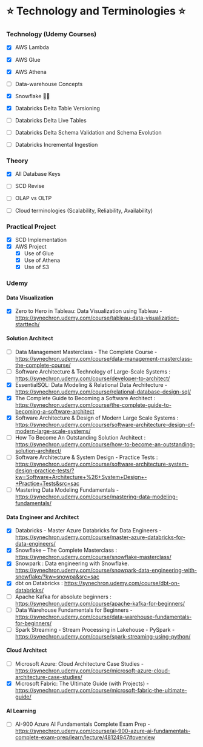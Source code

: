 # ⭐ Technology and Terminologies ⭐

### Technology (Udemy Courses)
- [X] AWS Lambda
- [X] AWS Glue
- [X] AWS Athena
- [ ] Data-warehouse Concepts
- [X] Snowflake 👨‍💻
- [X] Databricks Delta Table Versioning
- [ ] Databricks Delta Live Tables
- [ ] Databricks Delta Schema Validation and Schema Evolution
- [ ] Databricks Incremental Ingestion


### Theory
- [X] All Database Keys
- [ ] SCD Revise
- [ ] OLAP vs OLTP
- [ ] Cloud terminologies (Scalability, Reliability, Availability)


### Practical Project
- [X] SCD Implementation
- [X] AWS Project
  - [X] Use of Glue
  - [X] Use of Athena
  - [X] Use of S3

### Udemy

#### Data Visualization

- [X] Zero to Hero in Tableau: Data Visualization using Tableau - https://synechron.udemy.com/course/tableau-data-visualization-starttech/

#### Solution Architect

- [ ] Data Management Masterclass - The Complete Course - https://synechron.udemy.com/course/data-management-masterclass-the-complete-course/
- [ ] Software Architecture & Technology of Large-Scale Systems : https://synechron.udemy.com/course/developer-to-architect/
- [X] EssentialSQL: Data Modeling & Relational Data Architecture - https://synechron.udemy.com/course/relational-database-design-sql/
- [X] The Complete Guide to Becoming a Software Architect : https://synechron.udemy.com/course/the-complete-guide-to-becoming-a-software-architect
- [X] Software Architecture & Design of Modern Large Scale Systems : https://synechron.udemy.com/course/software-architecture-design-of-modern-large-scale-systems/ 
- [ ] How To Become An Outstanding Solution Architect : https://synechron.udemy.com/course/how-to-become-an-outstanding-solution-architect/
- [ ] Software Architecture & System Design - Practice Tests : https://synechron.udemy.com/course/software-architecture-system-design-practice-tests/?kw=Software+Architecture+%26+System+Design+-+Practice+Tests&src=sac
- [ ] Mastering Data Modeling Fundamentals - https://synechron.udemy.com/course/mastering-data-modeling-fundamentals/

#### Data Engineer and Architect

- [X] Databricks - Master Azure Databricks for Data Engineers - https://synechron.udemy.com/course/master-azure-databricks-for-data-engineers/
- [X] Snowflake – The Complete Masterclass : https://synechron.udemy.com/course/snowflake-masterclass/
- [X] Snowpark : Data engineering with Snowflake. https://synechron.udemy.com/course/snowpark-data-engineering-with-snowflake/?kw=snowpa&src=sac
- [X] dbt on Databricks : https://synechron.udemy.com/course/dbt-on-databricks/
- [ ] Apache Kafka for absolute beginners : https://synechron.udemy.com/course/apache-kafka-for-beginners/
- [ ] Data Warehouse Fundamentals for Beginners - https://synechron.udemy.com/course/data-warehouse-fundamentals-for-beginners/
- [ ] Spark Streaming - Stream Processing in Lakehouse - PySpark - https://synechron.udemy.com/course/spark-streaming-using-python/

#### Cloud Architect

- [ ] Microsoft Azure: Cloud Architecture Case Studies - https://synechron.udemy.com/course/microsoft-azure-cloud-architecture-case-studies/
- [X] Microsoft Fabric: The Ultimate Guide (with Projects) - https://synechron.udemy.com/course/microsoft-fabric-the-ultimate-guide/

#### AI Learning

- [ ] AI-900 Azure AI Fundamentals Complete Exam Prep - https://synechron.udemy.com/course/ai-900-azure-ai-fundamentals-complete-exam-prep/learn/lecture/48124947#overview

 








